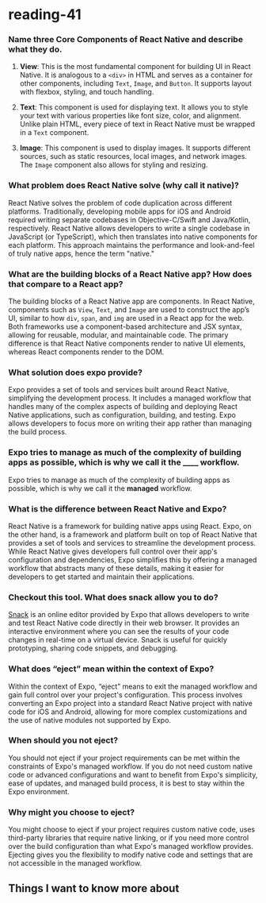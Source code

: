 # reading-41

### Name three Core Components of React Native and describe what they do.

1. **View**: This is the most fundamental component for building UI in React Native. It is analogous to a `<div>` in HTML and serves as a container for other components, including `Text`, `Image`, and `Button`. It supports layout with flexbox, styling, and touch handling.

2. **Text**: This component is used for displaying text. It allows you to style your text with various properties like font size, color, and alignment. Unlike plain HTML, every piece of text in React Native must be wrapped in a `Text` component.

3. **Image**: This component is used to display images. It supports different sources, such as static resources, local images, and network images. The `Image` component also allows for styling and resizing.

### What problem does React Native solve (why call it native)?

React Native solves the problem of code duplication across different platforms. Traditionally, developing mobile apps for iOS and Android required writing separate codebases in Objective-C/Swift and Java/Kotlin, respectively. React Native allows developers to write a single codebase in JavaScript (or TypeScript), which then translates into native components for each platform. This approach maintains the performance and look-and-feel of truly native apps, hence the term "native."

### What are the building blocks of a React Native app? How does that compare to a React app?

The building blocks of a React Native app are components. In React Native, components such as `View`, `Text`, and `Image` are used to construct the app’s UI, similar to how `div`, `span`, and `img` are used in a React app for the web. Both frameworks use a component-based architecture and JSX syntax, allowing for reusable, modular, and maintainable code. The primary difference is that React Native components render to native UI elements, whereas React components render to the DOM.

### What solution does expo provide?

Expo provides a set of tools and services built around React Native, simplifying the development process. It includes a managed workflow that handles many of the complex aspects of building and deploying React Native applications, such as configuration, building, and testing. Expo allows developers to focus more on writing their app rather than managing the build process.

### Expo tries to manage as much of the complexity of building apps as possible, which is why we call it the ____ workflow.

Expo tries to manage as much of the complexity of building apps as possible, which is why we call it the **managed** workflow.

### What is the difference between React Native and Expo?

React Native is a framework for building native apps using React. Expo, on the other hand, is a framework and platform built on top of React Native that provides a set of tools and services to streamline the development process. While React Native gives developers full control over their app's configuration and dependencies, Expo simplifies this by offering a managed workflow that abstracts many of these details, making it easier for developers to get started and maintain their applications.

### Checkout this tool. What does snack allow you to do?

[Snack](https://snack.expo.dev/) is an online editor provided by Expo that allows developers to write and test React Native code directly in their web browser. It provides an interactive environment where you can see the results of your code changes in real-time on a virtual device. Snack is useful for quickly prototyping, sharing code snippets, and debugging.

### What does “eject” mean within the context of Expo?

Within the context of Expo, “eject” means to exit the managed workflow and gain full control over your project's configuration. This process involves converting an Expo project into a standard React Native project with native code for iOS and Android, allowing for more complex customizations and the use of native modules not supported by Expo.

### When should you not eject?

You should not eject if your project requirements can be met within the constraints of Expo's managed workflow. If you do not need custom native code or advanced configurations and want to benefit from Expo's simplicity, ease of updates, and managed build process, it is best to stay within the Expo environment.

### Why might you choose to eject?

You might choose to eject if your project requires custom native code, uses third-party libraries that require native linking, or if you need more control over the build configuration than what Expo's managed workflow provides. Ejecting gives you the flexibility to modify native code and settings that are not accessible in the managed workflow.

## Things I want to know more about